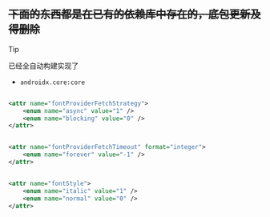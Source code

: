 
## ~~下面的东西都是在已有的依赖库中存在的，底包更新及得删除~~


> [!TIP]
> 已经全自动构建实现了

- `androidx.core:core`

```xml

<attr name="fontProviderFetchStrategy">
    <enum name="async" value="1" />
    <enum name="blocking" value="0" />
</attr>
```

```xml

<attr name="fontProviderFetchTimeout" format="integer">
    <enum name="forever" value="-1" />
</attr>
```

```xml

<attr name="fontStyle">
    <enum name="italic" value="1" />
    <enum name="normal" value="0" />
</attr>
```



